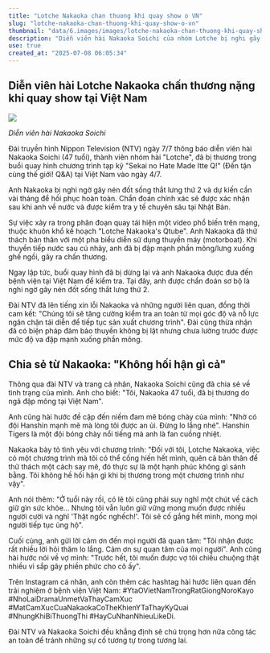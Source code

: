 ```yaml
---
title: "Lotche Nakaoka chan thuong khi quay show o VN"
slug: "lotche-nakaoka-chan-thuong-khi-quay-show-o-vn"
thumbnail: "data/6.images/images/lotche-nakaoka-chan-thuong-khi-quay-show-o-vn.webp"
description: "Diễn viên hài Nakaoka Soichi của nhóm Lotche bị nghi gãy đốt sống thắt lưng trong luc quay show truyen hinh o Viet Nam Anh du kien can vai thang de binh phuc"
use: true
created_at: "2025-07-08 06:05:34"
---
```


## Diễn viên hài Lotche Nakaoka chấn thương nặng khi quay show tại Việt Nam

![](/images/20250708-00000089-spnannex-000-4-view.webp)

*Diễn viên hài Nakaoka Soichi*

Đài truyền hình Nippon Television (NTV) ngày 7/7 thông báo diễn viên hài Nakaoka Soichi (47 tuổi), thành viên nhóm hài "Lotche", đã bị thương trong buổi quay hình chương trình tạp kỹ "Sekai no Hate Made Itte Q!" (Đến tận cùng thế giới! Q&A) tại Việt Nam vào ngày 4/7.

Anh Nakaoka bị nghi ngờ gãy nén đốt sống thắt lưng thứ 2 và dự kiến cần vài tháng để hồi phục hoàn toàn. Chẩn đoán chính xác sẽ được xác nhận sau khi anh về nước và được kiểm tra y tế chuyên sâu tại Nhật Bản.

Sự việc xảy ra trong phân đoạn quay tái hiện một video phổ biến trên mạng, thuộc khuôn khổ kế hoạch "Lotche Nakaoka's Qtube". Anh Nakaoka đã thử thách bản thân với một pha biểu diễn sử dụng thuyền máy (motorboat). Khi thuyền tiếp nước sau cú nhảy, anh đã bị đập mạnh phần mông/lưng xuống ghế ngồi, gây ra chấn thương.

Ngay lập tức, buổi quay hình đã bị dừng lại và anh Nakaoka được đưa đến bệnh viện tại Việt Nam để kiểm tra. Tại đây, anh được chẩn đoán sơ bộ là nghi ngờ gãy nén đốt sống thắt lưng thứ 2.

Đài NTV đã lên tiếng xin lỗi Nakaoka và những người liên quan, đồng thời cam kết: "Chúng tôi sẽ tăng cường kiểm tra an toàn từ mọi góc độ và nỗ lực ngăn chặn tái diễn để tiếp tục sản xuất chương trình". Đài cũng thừa nhận đã có biện pháp đảm bảo thuyền không bị lật nhưng chưa lường trước được mức độ va đập mạnh xuống phần mông.

## Chia sẻ từ Nakaoka: "Không hối hận gì cả"

Thông qua đài NTV và trang cá nhân, Nakaoka Soichi cũng đã chia sẻ về tình trạng của mình. Anh cho biết: "Tôi, Nakaoka 47 tuổi, đã bị thương do ngã đập mông tại Việt Nam".

Anh cũng hài hước đề cập đến niềm đam mê bóng chày của mình: "Nhờ có đội Hanshin mạnh mẽ mà lòng tôi được an ủi. Đừng lo lắng nhé". Hanshin Tigers là một đội bóng chày nổi tiếng mà anh là fan cuồng nhiệt.

Nakaoka bày tỏ tình yêu với chương trình: "Đối với tôi, Lotche Nakaoka, việc có một chương trình mà tôi có thể cống hiến hết mình, quên cả bản thân để thử thách một cách say mê, đó thực sự là một hạnh phúc không gì sánh bằng. Tôi không hề hối hận gì khi bị thương trong một chương trình như vậy".

Anh nói thêm: "Ở tuổi này rồi, có lẽ tôi cũng phải suy nghĩ một chút về cách giữ gìn sức khỏe... Nhưng tôi vẫn luôn giữ vững mong muốn được nhiều người cười và nghĩ 'Thật ngốc nghếch!'. Tôi sẽ cố gắng hết mình, mong mọi người tiếp tục ủng hộ".

Cuối cùng, anh gửi lời cảm ơn đến mọi người đã quan tâm: "Tôi nhận được rất nhiều lời hỏi thăm lo lắng. Cảm ơn sự quan tâm của mọi người". Anh cũng hài hước nói về vợ mình: "Trước hết, tôi muốn được vợ tôi chiều chuộng thật nhiều vì sắp gây phiền phức cho cô ấy".

Trên Instagram cá nhân, anh còn thêm các hashtag hài hước liên quan đến trải nghiệm ở bệnh viện Việt Nam: #YtaOVietNamTrongRatGiongNoroKayo #NhoLaiDramaUnmetVaThayCamXuc #MatCamXucCuaNakaokaCoTheKhienYTaThayKyQuai #NhungKhiBiThuongThi #HayCuNhanNhieuLikeDi.

Đài NTV và Nakaoka Soichi đều khẳng định sẽ chú trọng hơn nữa công tác an toàn để tránh những sự cố tương tự trong tương lai.
